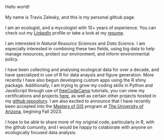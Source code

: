 <body>
Hello world!
<br><br>
My name is Travis Zalesky, and this is my personal github page.
<br><br>
I am an ecologist, and a mycologist with 10+ years of experience. You can check out my <a href=https://www.linkedin.com/in/travis-zalesky-5793b9262/>LinkedIn</a> profile or take a look at my <a href=https://github.com/travisz09/travisz09/blob/main/Travis_Zalesky_Printable_Spider_CV.pdf>resume</a>.
<br><br>
I am interested in <em>Natural Resource Sciences</em> and <em>Data Science</em>. I am especially interested in combining these two fields, using big data to help manage resources, protect our environment, and inform environmental policy.
<br><br>
I have been collecting and analysing ecological data for over a decade, and have specialized in use of R for data anaysis and figure generation. More recently I have also begun developing custom apps using the R shiny package. Additionally, I am trying to grow my coding skills in Python and JavaScript through use of <a href=https://www.freecodecamp.org/>freeCodeCamp</a> tutorials, you can view my certifications and projects <a href=https://www.freecodecamp.org/fcc9b9bb9b6-c7dd-422f-b22a-7f7c246d1985>here</a>, as well as certain other projects hosted in my <a href=https://github.com/travisz09?tab=repositories>github repository</a>. I am also excited to announce that I have recently been accepted into the <a href=https://gis.arizona.edu/>Masters of GIS</a> program at <a href=https://www.arizona.edu/>The University of Arizona</a>, begining Fall 2023.
<br><br>
I hope to be able to share more of my original code, particularly in R, with the github comunity, and I would be happy to colaborate with anyone on ecologically focused data analysis.

</body>


<!---
- 👋 Hi, I’m @travisz09
- 👀 I’m interested in ...
- 🌱 I’m currently learning ...
- 💞️ I’m looking to collaborate on ...
- 📫 How to reach me ...


travisz09/travisz09 is a ✨ special ✨ repository because its `README.md` (this file) appears on your GitHub profile.
You can click the Preview link to take a look at your changes.
--->



